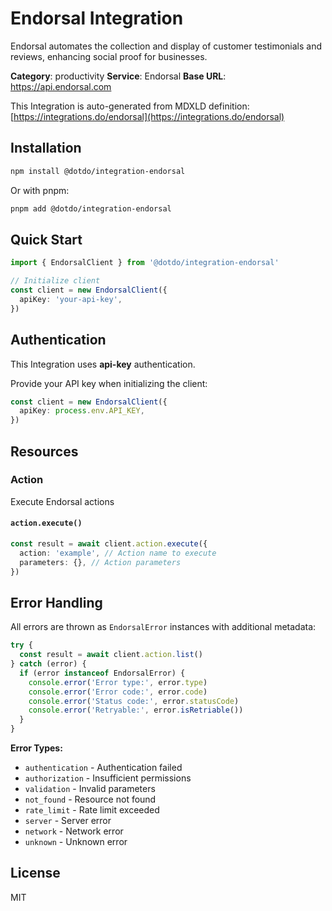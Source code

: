 # Endorsal Integration

Endorsal automates the collection and display of customer testimonials and reviews, enhancing social proof for businesses.

**Category**: productivity
**Service**: Endorsal
**Base URL**: https://api.endorsal.com

This Integration is auto-generated from MDXLD definition: [https://integrations.do/endorsal](https://integrations.do/endorsal)

## Installation

```bash
npm install @dotdo/integration-endorsal
```

Or with pnpm:

```bash
pnpm add @dotdo/integration-endorsal
```

## Quick Start

```typescript
import { EndorsalClient } from '@dotdo/integration-endorsal'

// Initialize client
const client = new EndorsalClient({
  apiKey: 'your-api-key',
})
```

## Authentication

This Integration uses **api-key** authentication.

Provide your API key when initializing the client:

```typescript
const client = new EndorsalClient({
  apiKey: process.env.API_KEY,
})
```

## Resources

### Action

Execute Endorsal actions

#### `action.execute()`

```typescript
const result = await client.action.execute({
  action: 'example', // Action name to execute
  parameters: {}, // Action parameters
})
```

## Error Handling

All errors are thrown as `EndorsalError` instances with additional metadata:

```typescript
try {
  const result = await client.action.list()
} catch (error) {
  if (error instanceof EndorsalError) {
    console.error('Error type:', error.type)
    console.error('Error code:', error.code)
    console.error('Status code:', error.statusCode)
    console.error('Retryable:', error.isRetriable())
  }
}
```

**Error Types:**

- `authentication` - Authentication failed
- `authorization` - Insufficient permissions
- `validation` - Invalid parameters
- `not_found` - Resource not found
- `rate_limit` - Rate limit exceeded
- `server` - Server error
- `network` - Network error
- `unknown` - Unknown error

## License

MIT
